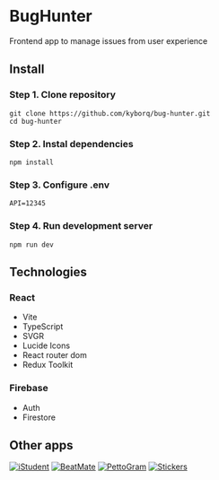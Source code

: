 <div align="center">
  <img src="https://github.com/kyborq/bug-hunter/assets/52314985/fab33be3-b481-4bff-9b91-40310d1a4a22" alt="" />
</div>

<div align="center">
  <img src="https://img.shields.io/github/last-commit/kyborq/bug-hunter" alt="" />
  <img src="https://img.shields.io/github/issues/kyborq/bug-hunter" alt="" />
  <img src="https://img.shields.io/github/stars/kyborq/bug-hunter" alt="" />
</div>

# BugHunter

Frontend app to manage issues from user experience

## Install

### Step 1. Clone repository

```
git clone https://github.com/kyborq/bug-hunter.git
cd bug-hunter
```

### Step 2. Instal dependencies

```
npm install
```

### Step 3. Configure .env

```
API=12345
```

### Step 4. Run development server

```
npm run dev
```

## Technologies

### React

- Vite
- TypeScript
- SVGR
- Lucide Icons
- React router dom
- Redux Toolkit

### Firebase

- Auth
- Firestore

## Other apps

[![iStudent](https://github.com/kyborq/bug-hunter/assets/52314985/c6e70e87-c095-4d6e-b191-59a666976fb0)](https://github.com/kyborq/iStudent)
[![BeatMate](https://github.com/kyborq/bug-hunter/assets/52314985/b882510f-bd40-4ab8-a3b4-05de40ea8ff0)](https://github.com/kyborq/BeatMate)
[![PettoGram](https://github.com/kyborq/bug-hunter/assets/52314985/1e7fd3e9-511d-4cda-8400-3bcb04858787)](https://github.com/kyborq/PettoGram)
[![Stickers](https://github.com/kyborq/bug-hunter/assets/52314985/25aa50a9-f2e2-4fcb-9d5f-2e9c64f8d4e8)](https://github.com/kyborq/Stickers)
